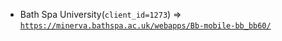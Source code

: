  - Bath Spa University(`client_id=1273`) => [`https://minerva.bathspa.ac.uk/webapps/Bb-mobile-bb_bb60/`](https://minerva.bathspa.ac.uk/webapps/Bb-mobile-bb_bb60/)
